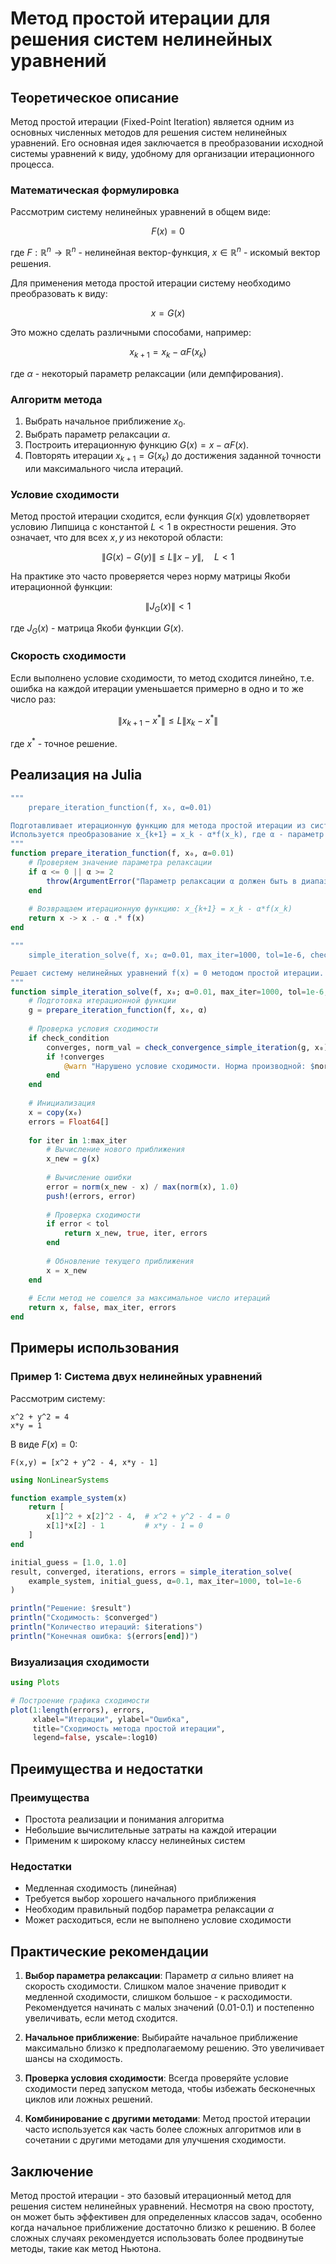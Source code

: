 # Метод простой итерации для решения систем нелинейных уравнений

## Теоретическое описание

Метод простой итерации (Fixed-Point Iteration) является одним из основных численных методов для решения систем нелинейных уравнений. Его основная идея заключается в преобразовании исходной системы уравнений к виду, удобному для организации итерационного процесса.

### Математическая формулировка

Рассмотрим систему нелинейных уравнений в общем виде:

$$F(x) = 0$$

где $F: \mathbb{R}^n \rightarrow \mathbb{R}^n$ - нелинейная вектор-функция, $x \in \mathbb{R}^n$ - искомый вектор решения.

Для применения метода простой итерации систему необходимо преобразовать к виду:

$$x = G(x)$$

Это можно сделать различными способами, например:

$$x_{k+1} = x_k - \alpha F(x_k)$$

где $\alpha$ - некоторый параметр релаксации (или демпфирования).

### Алгоритм метода

1. Выбрать начальное приближение $x_0$.
2. Выбрать параметр релаксации $\alpha$.
3. Построить итерационную функцию $G(x) = x - \alpha F(x)$.
4. Повторять итерации $x_{k+1} = G(x_k)$ до достижения заданной точности или максимального числа итераций.

### Условие сходимости

Метод простой итерации сходится, если функция $G(x)$ удовлетворяет условию Липшица с константой $L < 1$ в окрестности решения. Это означает, что для всех $x, y$ из некоторой области:

$$\|G(x) - G(y)\| \leq L \|x - y\|, \quad L < 1$$

На практике это часто проверяется через норму матрицы Якоби итерационной функции:

$$\|J_G(x)\| < 1$$

где $J_G(x)$ - матрица Якоби функции $G(x)$.

### Скорость сходимости

Если выполнено условие сходимости, то метод сходится линейно, т.е. ошибка на каждой итерации уменьшается примерно в одно и то же число раз:

$$\|x_{k+1} - x^*\| \leq L \|x_k - x^*\|$$

где $x^*$ - точное решение.

## Реализация на Julia

```julia
"""
    prepare_iteration_function(f, x₀, α=0.01)

Подготавливает итерационную функцию для метода простой итерации из системы уравнений f(x) = 0.
Используется преобразование x_{k+1} = x_k - α*f(x_k), где α - параметр релаксации.
"""
function prepare_iteration_function(f, x₀, α=0.01)
    # Проверяем значение параметра релаксации
    if α <= 0 || α >= 2
        throw(ArgumentError("Параметр релаксации α должен быть в диапазоне (0, 2)"))
    end
    
    # Возвращаем итерационную функцию: x_{k+1} = x_k - α*f(x_k)
    return x -> x .- α .* f(x)
end

"""
    simple_iteration_solve(f, x₀; α=0.01, max_iter=1000, tol=1e-6, check_condition=true)

Решает систему нелинейных уравнений f(x) = 0 методом простой итерации.
"""
function simple_iteration_solve(f, x₀; α=0.01, max_iter=1000, tol=1e-6, check_condition=true)
    # Подготовка итерационной функции
    g = prepare_iteration_function(f, x₀, α)
    
    # Проверка условия сходимости
    if check_condition
        converges, norm_val = check_convergence_simple_iteration(g, x₀)
        if !converges
            @warn "Нарушено условие сходимости. Норма производной: $norm_val > 1"
        end
    end
    
    # Инициализация
    x = copy(x₀)
    errors = Float64[]
    
    for iter in 1:max_iter
        # Вычисление нового приближения
        x_new = g(x)
        
        # Вычисление ошибки
        error = norm(x_new - x) / max(norm(x), 1.0)
        push!(errors, error)
        
        # Проверка сходимости
        if error < tol
            return x_new, true, iter, errors
        end
        
        # Обновление текущего приближения
        x = x_new
    end
    
    # Если метод не сошелся за максимальное число итераций
    return x, false, max_iter, errors
end
```

## Примеры использования

### Пример 1: Система двух нелинейных уравнений

Рассмотрим систему:
```
x^2 + y^2 = 4
x*y = 1
```

В виде $F(x) = 0$:
```
F(x,y) = [x^2 + y^2 - 4, x*y - 1]
```

```julia
using NonLinearSystems

function example_system(x)
    return [
        x[1]^2 + x[2]^2 - 4,  # x^2 + y^2 - 4 = 0
        x[1]*x[2] - 1         # x*y - 1 = 0
    ]
end

initial_guess = [1.0, 1.0]
result, converged, iterations, errors = simple_iteration_solve(
    example_system, initial_guess, α=0.1, max_iter=1000, tol=1e-6
)

println("Решение: $result")
println("Сходимость: $converged")
println("Количество итераций: $iterations")
println("Конечная ошибка: $(errors[end])")
```

### Визуализация сходимости

```julia
using Plots

# Построение графика сходимости
plot(1:length(errors), errors, 
     xlabel="Итерации", ylabel="Ошибка", 
     title="Сходимость метода простой итерации", 
     legend=false, yscale=:log10)
```

## Преимущества и недостатки

### Преимущества
- Простота реализации и понимания алгоритма
- Небольшие вычислительные затраты на каждой итерации
- Применим к широкому классу нелинейных систем

### Недостатки
- Медленная сходимость (линейная)
- Требуется выбор хорошего начального приближения
- Необходим правильный подбор параметра релаксации $\alpha$
- Может расходиться, если не выполнено условие сходимости

## Практические рекомендации

1. **Выбор параметра релаксации**: Параметр $\alpha$ сильно влияет на скорость сходимости. Слишком малое значение приводит к медленной сходимости, слишком большое - к расходимости. Рекомендуется начинать с малых значений (0.01-0.1) и постепенно увеличивать, если метод сходится.

2. **Начальное приближение**: Выбирайте начальное приближение максимально близко к предполагаемому решению. Это увеличивает шансы на сходимость.

3. **Проверка условия сходимости**: Всегда проверяйте условие сходимости перед запуском метода, чтобы избежать бесконечных циклов или ложных решений.

4. **Комбинирование с другими методами**: Метод простой итерации часто используется как часть более сложных алгоритмов или в сочетании с другими методами для улучшения сходимости.

## Заключение

Метод простой итерации - это базовый итерационный метод для решения систем нелинейных уравнений. Несмотря на свою простоту, он может быть эффективен для определенных классов задач, особенно когда начальное приближение достаточно близко к решению. В более сложных случаях рекомендуется использовать более продвинутые методы, такие как метод Ньютона. 